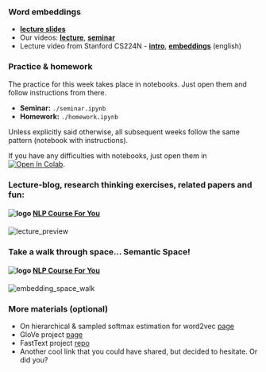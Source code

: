 ### Word embeddings
- [__lecture slides__](https://drive.google.com/file/d/1y2GKIKBzie7l8iycBO6gTKGiTTfJc4Dr/view?usp=sharing)
- Our videos: [__lecture__](https://disk.yandex.ru/i/v6Xbh2j0bmxfOg), [__seminar__](https://disk.yandex.ru/i/t4P2-R1Kk7GR1g)
- Lecture video from Stanford CS224N - [__intro__](https://www.youtube.com/watch?v=OQQ-W_63UgQ), [__embeddings__](https://www.youtube.com/watch?v=ERibwqs9p38) (english)


### Practice & homework
The practice for this week takes place in notebooks. Just open them and follow instructions from there.
* __Seminar:__ `./seminar.ipynb`
* __Homework:__ `./homework.ipynb`

Unless explicitly said otherwise, all subsequent weeks follow the same pattern (notebook with instructions).

If you have any difficulties with notebooks, just open them in [![Open In Colab](https://colab.research.google.com/assets/colab-badge.svg)](https://colab.research.google.com/github/yandexdataschool/nlp_course/blob/2022/week01_embeddings/seminar.ipynb).

### Lecture-blog, research thinking exercises, related papers and fun: 
#### ![logo](../resources/course_logo.png) [NLP Course For You](https://lena-voita.github.io/nlp_course.html#preview_word_emb) 
![lecture_preview](../resources/nlp2020_gifs/word_embeddings.gif)

### Take a walk through space... Semantic Space!
#### ![logo](../resources/course_logo.png) [NLP Course For You](https://lena-voita.github.io/nlp_course/word_embeddings.html#analysis_interpretability) 
![embedding_space_walk](../resources/nlp2020_gifs/walk_through_space.gif)

### More materials (optional)
* On hierarchical & sampled softmax estimation for word2vec [page](http://ruder.io/word-embeddings-softmax/)
* GloVe project [page](https://nlp.stanford.edu/projects/glove/)
* FastText project [repo](https://github.com/facebookresearch/fastText)
* Another cool link that you could have shared, but decided to hesitate. Or did you?

